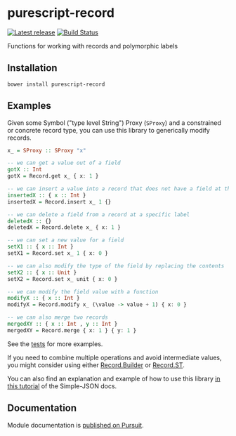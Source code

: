 # purescript-record

[![Latest release](http://img.shields.io/bower/v/purescript-record.svg)](https://github.com/purescript/purescript-record/releases)
[![Build Status](https://travis-ci.org/purescript/purescript-record.svg?branch=master)](https://travis-ci.org/purescript/purescript-record)

Functions for working with records and polymorphic labels

## Installation

```
bower install purescript-record
```

## Examples

Given some Symbol ("type level String") Proxy (`SProxy`) and a constrained or concrete record type, you can use this library to generically modify records.

```purs
x_ = SProxy :: SProxy "x"

-- we can get a value out of a field
gotX :: Int
gotX = Record.get x_ { x: 1 }

-- we can insert a value into a record that does not have a field at that label yet
insertedX :: { x :: Int }
insertedX = Record.insert x_ 1 {}

-- we can delete a field from a record at a specific label
deletedX :: {}
deletedX = Record.delete x_ { x: 1 }

-- we can set a new value for a field
setX1 :: { x :: Int }
setX1 = Record.set x_ 1 { x: 0 }

-- we can also modify the type of the field by replacing the contents
setX2 :: { x :: Unit }
setX2 = Record.set x_ unit { x: 0 }

-- we can modify the field value with a function
modifyX :: { x :: Int }
modifyX = Record.modify x_ (\value -> value + 1) { x: 0 }

-- we can also merge two records
mergedXY :: { x :: Int , y :: Int }
mergedXY = Record.merge { x: 1 } { y: 1 }
```

See the [tests](./test/Main.purs) for more examples.

If you need to combine multiple operations and avoid intermediate values, you might consider using either [Record.Builder](https://pursuit.purescript.org/packages/purescript-record/docs/Record.Builder) or [Record.ST](https://pursuit.purescript.org/packages/purescript-record/docs/Record.ST).

You can also find an explanation and example of how to use this library [in this tutorial](https://purescript-simple-json.readthedocs.io/en/latest/inferred-record-types.html) of the Simple-JSON docs.

## Documentation

Module documentation is [published on Pursuit](http://pursuit.purescript.org/packages/purescript-record).
